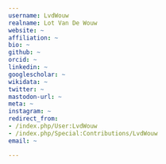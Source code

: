 ```yaml
---
username: LvdWouw
realname: Lot Van De Wouw
website: ~
affiliation: ~
bio: ~
github: ~
orcid: ~
linkedin: ~
googlescholar: ~
wikidata: ~
twitter: ~
mastodon-url: ~
meta: ~
instagram: ~
redirect_from:
- /index.php/User:LvdWouw
- /index.php/Special:Contributions/LvdWouw
email: ~

---
```

